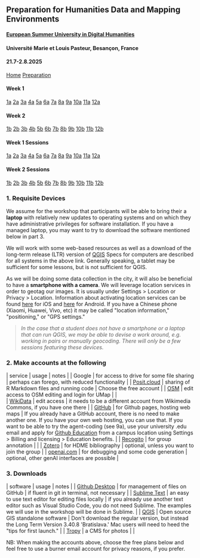 ## Preparation for Humanities Data and Mapping Environments

<a name="top"></a>

#### [European Summer University in Digital Humanities](https://esudh.github.io/)
#### Université Marie et Louis Pasteur, Besançon, France 
#### 21.7-2.8.2025

<div class="session-nav-sidebar">
  <a href="./index.md" class="session-nav-home">Home</a>
  <a href="#top" class="session-nav-prep">Preparation</a>
  
  <div class="session-nav-week">
    <h4>Week 1</h4>
    <a href="./index.md#1a-introduction-to-spatial-humanities" class="session-nav-button">1a</a>
    <a href="./index.md#2a-modeling-spatial-data-for-the-humanities" class="session-nav-button">2a</a>
    <a href="./index.md#3a-visit-to-bibliothèque-détude-et-de-conservation" class="session-nav-button">3a</a>
    <a href="./index.md#4a-critical-review-of-projects" class="session-nav-button">4a</a>
    <a href="./index.md#5a-semantic-annotation-with-recogito-and-visualizing-spatial-data-with-kepler" class="session-nav-button">5a</a>
    <a href="./index.md#6a-github-github-desktop-markdown-and-github-pages" class="session-nav-button">6a</a>
    <a href="./index.md#7a-github-github-desktop-markdown-and-github-pages-continued" class="session-nav-button">7a</a>
    <a href="./index.md#8a-map-visualization" class="session-nav-button">8a</a>
    <a href="./index.md#9a-intro-to-qgis" class="session-nav-button">9a</a>
    <a href="./index.md#10a-intro-to-qgis-continued" class="session-nav-button">10a</a>
    <a href="./index.md#11a-agent-based-recoding-of-maps" class="session-nav-button">11a</a>
    <a href="./index.md#12a-wrap-up" class="session-nav-button">12a</a>
  </div>
  
  <div class="session-nav-week">
    <h4>Week 2</h4>
    <a href="./index.md#1b-xxxx" class="session-nav-button">1b</a>
    <a href="./index.md#2b-xxxx" class="session-nav-button">2b</a>
    <a href="./index.md#3b-xxxx" class="session-nav-button">3b</a>
    <a href="./index.md#4b-xxx" class="session-nav-button">4b</a>
    <a href="./index.md#5b-xxxx" class="session-nav-button">5b</a>
    <a href="./index.md#6b-xxxx" class="session-nav-button">6b</a>
    <a href="./index.md#7b-xxxx" class="session-nav-button">7b</a>
    <a href="./index.md#8b" class="session-nav-button">8b</a>
    <a href="./index.md#9b-xxxx" class="session-nav-button">9b</a>
    <a href="./index.md#10b-xxxx" class="session-nav-button">10b</a>
    <a href="./index.md#11b-xxxx" class="session-nav-button">11b</a>
    <a href="./index.md#12b-xxxx" class="session-nav-button">12b</a>
  </div>
</div>

<div class="session-nav-mobile">
  <div class="session-nav-mobile-week">
    <h4>Week 1 Sessions</h4>
    <div class="session-nav-mobile-buttons">
      <a href="./index.md#1a-introduction-to-spatial-humanities" class="session-nav-mobile-button">1a</a>
      <a href="./index.md#2a-modeling-spatial-data-for-the-humanities" class="session-nav-mobile-button">2a</a>
      <a href="./index.md#3a-visit-to-bibliothèque-détude-et-de-conservation" class="session-nav-mobile-button">3a</a>
      <a href="./index.md#4a-critical-review-of-projects" class="session-nav-mobile-button">4a</a>
      <a href="./index.md#5a-semantic-annotation-with-recogito-and-visualizing-spatial-data-with-kepler" class="session-nav-mobile-button">5a</a>
      <a href="./index.md#6a-github-github-desktop-markdown-and-github-pages" class="session-nav-mobile-button">6a</a>
      <a href="./index.md#7a-github-github-desktop-markdown-and-github-pages-continued" class="session-nav-mobile-button">7a</a>
      <a href="./index.md#8a-map-visualization" class="session-nav-mobile-button">8a</a>
      <a href="./index.md#9a-intro-to-qgis" class="session-nav-mobile-button">9a</a>
      <a href="./index.md#10a-intro-to-qgis-continued" class="session-nav-mobile-button">10a</a>
      <a href="./index.md#11a-agent-based-recoding-of-maps" class="session-nav-mobile-button">11a</a>
      <a href="./index.md#12a-wrap-up" class="session-nav-mobile-button">12a</a>
    </div>
  </div>
  
  <div class="session-nav-mobile-week">
    <h4>Week 2 Sessions</h4>
    <div class="session-nav-mobile-buttons">
      <a href="./index.md#1b-xxxx" class="session-nav-mobile-button">1b</a>
      <a href="./index.md#2b-xxxx" class="session-nav-mobile-button">2b</a>
      <a href="./index.md#3b-xxxx" class="session-nav-mobile-button">3b</a>
      <a href="./index.md#4b-xxx" class="session-nav-mobile-button">4b</a>
      <a href="./index.md#5b-xxxx" class="session-nav-mobile-button">5b</a>
      <a href="./index.md#6b-xxxx" class="session-nav-mobile-button">6b</a>
      <a href="./index.md#7b-xxxx" class="session-nav-mobile-button">7b</a>
      <a href="./index.md#8b" class="session-nav-mobile-button">8b</a>
      <a href="./index.md#9b-xxxx" class="session-nav-mobile-button">9b</a>
      <a href="./index.md#10b-xxxx" class="session-nav-mobile-button">10b</a>
      <a href="./index.md#11b-xxxx" class="session-nav-mobile-button">11b</a>
      <a href="./index.md#12b-xxxx" class="session-nav-mobile-button">12b</a>
    </div>
  </div>
</div>

### 1. Requisite Devices

We assume for the workshop that participants will be able to bring their a **laptop** with relatively new updates to operating systems and on which they have administrative privileges for software installation. If you have a managed laptop, you may want to try to download the software mentioned below in part 3.

We will work with some web-based resources as well as a download of the long-term release (LTR) version of [QGIS](https://www.qgis.org/en/site/forusers/download.html) Specs for computers are described for all systems in the above link. Generally speaking, a tablet may be sufficient for some lessons, but is not sufficient for QGIS.

As we will be doing some data collection in the city, it will also be beneficial to have a **smartphone with a camera**. We will leverage location services in order to geotag our images. It is usually under Settings > Location or Privacy > Location. Information about activating location services can be found [here](https://www.youtube.com/watch?v=epM12HxNx2g) for iOS and [here](https://www.youtube.com/watch?v=B8p1SftNGTE) for Android. If you have a Chinese phone (Xiaomi, Huawei, Vivo, etc) it may be called "location information," "positioning," or "GPS settings."

> _In the case that a student does not have a smartphone or a laptop that can run QGIS, we may be able to devise a work around, e.g. working in pairs or manually geocoding. There will only be a few sessions featuring these devices._

### 2. Make accounts at the following

| service | usage | notes |
| Google | for access to drive for some file sharing | perhaps can forego, with reduced functionality | 
| [Posit.cloud](https://posit.cloud/plans) | sharing of R Markdown files and running code | Choose the free account |
| [OSM](https://www.openstreetmap.org/user/new) | edit access to OSM editing and login for UMap | |  
| [WikiData](https://www.wikidata.org/w/index.php?title=Special:CreateAccount) | edit access | it needs to be a different account from Wikimedia Commons, if you have one there | 
| [GitHub](https://github.com/signup) | for Github pages, hosting web maps | If you already have a GitHub account, there is no need to make another one. If you have your own web hosting, you can use that. If you want to be able to try the agent-coding (see 9a), use your university .edu email and apply for [Github Education](https://github.com/education) from a campus location using Settings > Billing and licensing > Education benefits. | 
| [Recogito](https://recogito.pelagios.org/) | for group annotation | |
| [Zotero](https://www.zotero.org/user/register) | for HDME bibliography | optional, unless you want to join the group | 
| [openai.com](https://openai.com/) | for debugging and some code generation | optional, other genAI interfaces are possible | 

### 3. Downloads

| software | usage | notes |
| [Github Desktop](https://desktop.github.com/) | for management of files on GitHub | if fluent in git in terminal, not necessary | 
| [Sublime Text](https://www.sublimetext.com/) | an easy to use text editor for editing files locally | if you already use another text editor such as Visual Studio Code, you do not need Sublime. The examples we will use in the workshop will be done in Sublime. |
| [QGIS](https://qgis.org/download/) | Open source GIS standalone software | Don't download the regular version, but instead the Long Term Version 3.40.8 'Bratislava.' Mac users will need to heed the "tips for first launch." | 
| [Tropy](https://tropy.org/) | a CMS for photos | | 

 
NB: When making the accounts above, choose the free plans below and feel free to use a burner email account for privacy reasons, if you prefer. 

